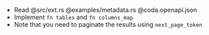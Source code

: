 * Read @src/ext.rs @examples/metadata.rs @coda.openapi.json
* Implement `fn tables` and `fn columns_map`
* Note that you need to paginate the results using `next_page_token`
